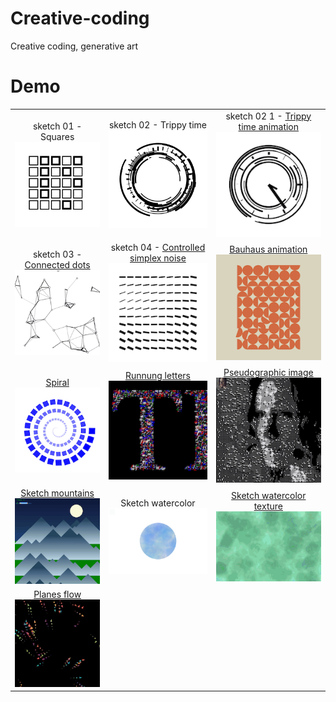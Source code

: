 # Creative-coding
Creative coding, generative art

# Demo
| | | |
|:-------------------------:|:-------------------------:|:-------------------------:|
|sketch 01 - Squares<br /> <img width="200" alt="Squares" src="/preview/sketch-01.png"> | sketch 02 - Trippy time<br /> <img width="200" alt="Trippy time" src="/preview/sketch-02.png"> | sketch 02 1 - <a href="https://youtube.com/shorts/8dzQWFkS0dE?feature=share">Trippy time animation</a><br /> <img width="200" alt="Trippy Time animation" src="/preview/sketch-02.1.gif" loop=infinite>|
| sketch 03 - <a href="https://youtube.com/shorts/t4bPVoJ_PKI?feature=share">Connected dots</a><br /><img width="200" alt="Connected dots" src="/preview/sketch-03.gif" loop=infinite> | sketch 04 - <a href="https://youtube.com/shorts/FI0EYWoyCSk?feature=share">Controlled simplex noise</a><br /> <img width="200" alt="Controlled simplex noise" src="/preview/sketch-04.gif" loop=infinite> | <a href="https://youtube.com/shorts/kJGf68Xb_do?feature=share">Bauhaus animation</a><br /> <img width="200" alt="Bauhaus animation" src="/preview/sketch-bauhaus.gif" loop=infinite> |
| <a href="https://youtube.com/shorts/7-IZX2ViNiM?feature=share">Spiral</a><br /> <img width="200" alt="Spiral" src="/preview/sketch-spiral.gif" loop=infinite> | <a href="https://youtube.com/shorts/ydDQ_jVPtew?feature=share">Runnung letters</a><br /> <img width="200" alt="Running letters" src="/preview/sketch-05.0.gif" loop=infinite> | <a href="https://youtube.com/shorts/LCRDs19YoYk?feature=share">Pseudographic image</a><br /> <img width="200" alt="Pseudographic image" src="/preview/sketch-05.1.gif" loop=infinite> |
| <a href="https://youtube.com/shorts/SiUxzYMG0b0?feature=share">Sketch mountains</a><br /> <img width="200" alt="Mountains" src="/preview/sketch-daynight.gif" loop=infinite> | Sketch watercolor<br /> <img width="200" alt="Watercolor" src="/preview/sketch-watercolor.png"> | <a href="https://youtube.com/shorts/PCKMWDku_hM?feature=share">Sketch watercolor texture</a><br /> <img width="200" alt="Watercolor texture" src="/preview/sketch-watercolor-texture.gif" loop=infinite> |
| <a href="https://github.com/pavel-ship-it/creative-coding">Planes flow</a><br /> <img width="200" alt="Watercolor texture" src="/preview/planes-flow.gif" loop=infinite> |   |   |
